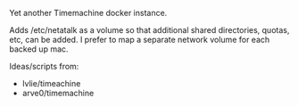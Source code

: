 Yet another Timemachine docker instance.

Adds /etc/netatalk as a volume so that additional shared directories,
quotas, etc, can be added.  I prefer to map a separate network volume
for each backed up mac.

Ideas/scripts from: 

* lvlie/timeachine
* arve0/timemachine


